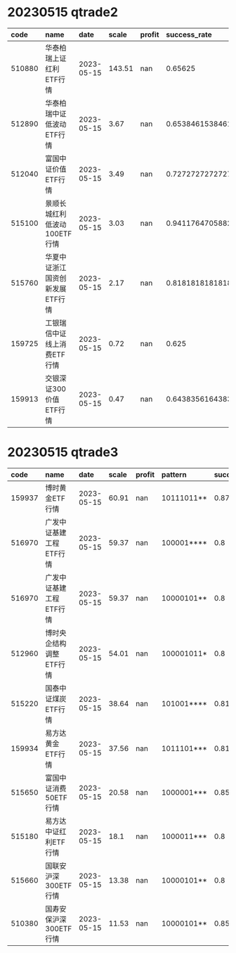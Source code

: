 # 20230515 qtrade2
 | code | name | date | scale | profit | success_rate | pred | 
 | :----- | :----- | :----- | :----- | :----- | :----- | :----- | 
 | 510880 | 华泰柏瑞上证红利ETF行情 | 2023-05-15 | 143.51 | nan | 0.65625 | 1 | 
 | 512890 | 华泰柏瑞中证低波动ETF行情 | 2023-05-15 | 3.67 | nan | 0.6538461538461539 | 1 | 
 | 512040 | 富国中证价值ETF行情 | 2023-05-15 | 3.49 | nan | 0.7272727272727273 | 1 | 
 | 515100 | 景顺长城红利低波动100ETF行情 | 2023-05-15 | 3.03 | nan | 0.9411764705882353 | 1 | 
 | 515760 | 华夏中证浙江国资创新发展ETF行情 | 2023-05-15 | 2.17 | nan | 0.8181818181818182 | 1 | 
 | 159725 | 工银瑞信中证线上消费ETF行情 | 2023-05-15 | 0.72 | nan | 0.625 | 1 | 
 | 159913 | 交银深证300价值ETF行情 | 2023-05-15 | 0.47 | nan | 0.6438356164383562 | 1 | 

# 20230515 qtrade3
 | code | name | date | scale | profit | pattern | success_rate | success_cnt | fund_cnt | 
 | :----- | :----- | :----- | :----- | :----- | :----- | :----- | :----- | :----- | 
 | 159937 | 博时黄金ETF行情 | 2023-05-15 | 60.91 | nan | 10111011** | 0.875 | 7 | 8 | 
 | 516970 | 广发中证基建工程ETF行情 | 2023-05-15 | 59.37 | nan | 100001**** | 0.8 | 8 | 10 | 
 | 516970 | 广发中证基建工程ETF行情 | 2023-05-15 | 59.37 | nan | 10000101** | 0.8 | 4 | 5 | 
 | 512960 | 博时央企结构调整ETF行情 | 2023-05-15 | 54.01 | nan | 100001011* | 0.8 | 4 | 5 | 
 | 515220 | 国泰中证煤炭ETF行情 | 2023-05-15 | 38.64 | nan | 101001**** | 0.8125 | 13 | 16 | 
 | 159934 | 易方达黄金ETF行情 | 2023-05-15 | 37.56 | nan | 1011101*** | 0.8125 | 13 | 16 | 
 | 515650 | 富国中证消费50ETF行情 | 2023-05-15 | 20.58 | nan | 1000001*** | 0.8571428571428571 | 6 | 7 | 
 | 515180 | 易方达中证红利ETF行情 | 2023-05-15 | 18.1 | nan | 1000011*** | 0.8 | 8 | 10 | 
 | 515660 | 国联安沪深300ETF行情 | 2023-05-15 | 13.38 | nan | 10000101** | 0.8 | 4 | 5 | 
 | 510380 | 国寿安保沪深300ETF行情 | 2023-05-15 | 11.53 | nan | 10000101** | 0.8571428571428571 | 6 | 7 | 
